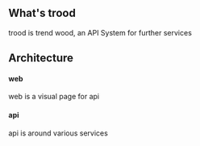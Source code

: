 ## What's trood

trood is trend wood, an API System for further services

## Architecture

#### web 

web is a visual page for api

#### api 

api is around various services

